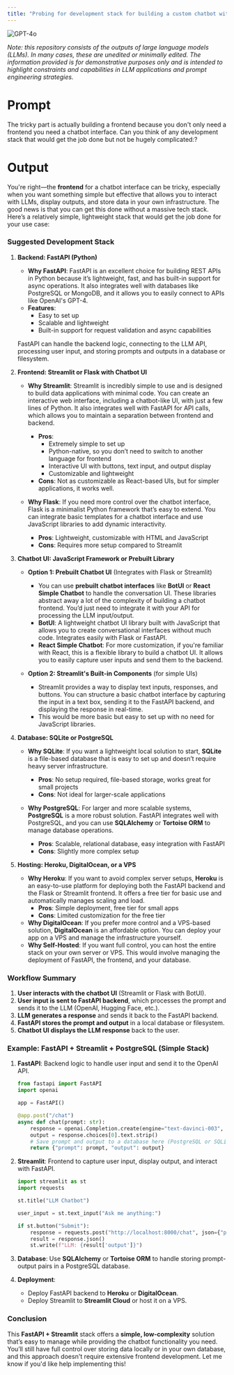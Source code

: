 ```yaml
---
title: "Probing for development stack for building a custom chatbot with storage system"
---
```

![GPT-4o](https://img.shields.io/badge/GPT--4o-3333FF?style=for-the-badge&logo=openai&logoColor=white)



*Note: this repository consists of the outputs of large language models (LLMs). In many cases, these are unedited or minimally edited. The information provided is for demonstrative purposes only and is intended to highlight constraints and capabilities in LLM applications and prompt engineering strategies.*


# Prompt

The tricky part is actually building a frontend because you don't only need a frontend you need a chatbot interface. Can you think of any development stack that would get the job done but not be hugely complicated:?

# Output

You're right—the **frontend** for a chatbot interface can be tricky, especially when you want something simple but effective that allows you to interact with LLMs, display outputs, and store data in your own infrastructure. The good news is that you can get this done without a massive tech stack. Here’s a relatively simple, lightweight stack that would get the job done for your use case:

### Suggested Development Stack

1. **Backend: FastAPI (Python)**
   - **Why FastAPI**: FastAPI is an excellent choice for building REST APIs in Python because it’s lightweight, fast, and has built-in support for async operations. It also integrates well with databases like PostgreSQL or MongoDB, and it allows you to easily connect to APIs like OpenAI's GPT-4.
   - **Features**:
     - Easy to set up
     - Scalable and lightweight
     - Built-in support for request validation and async capabilities

   FastAPI can handle the backend logic, connecting to the LLM API, processing user input, and storing prompts and outputs in a database or filesystem.

2. **Frontend: Streamlit or Flask with Chatbot UI**
   - **Why Streamlit**: Streamlit is incredibly simple to use and is designed to build data applications with minimal code. You can create an interactive web interface, including a chatbot-like UI, with just a few lines of Python. It also integrates well with FastAPI for API calls, which allows you to maintain a separation between frontend and backend.
     - **Pros**:
       - Extremely simple to set up
       - Python-native, so you don’t need to switch to another language for frontend
       - Interactive UI with buttons, text input, and output display
       - Customizable and lightweight
     - **Cons**: Not as customizable as React-based UIs, but for simpler applications, it works well.
   
   - **Why Flask**: If you need more control over the chatbot interface, Flask is a minimalist Python framework that’s easy to extend. You can integrate basic templates for a chatbot interface and use JavaScript libraries to add dynamic interactivity.
     - **Pros**: Lightweight, customizable with HTML and JavaScript
     - **Cons**: Requires more setup compared to Streamlit

3. **Chatbot UI: JavaScript Framework or Prebuilt Library**
   - **Option 1: Prebuilt Chatbot UI** (Integrates with Flask or Streamlit)
     - You can use **prebuilt chatbot interfaces** like **BotUI** or **React Simple Chatbot** to handle the conversation UI. These libraries abstract away a lot of the complexity of building a chatbot frontend. You’d just need to integrate it with your API for processing the LLM input/output.
     - **BotUI**: A lightweight chatbot UI library built with JavaScript that allows you to create conversational interfaces without much code. Integrates easily with Flask or FastAPI.
     - **React Simple Chatbot**: For more customization, if you're familiar with React, this is a flexible library to build a chatbot UI. It allows you to easily capture user inputs and send them to the backend.

   - **Option 2: Streamlit's Built-in Components** (for simple UIs)
     - Streamlit provides a way to display text inputs, responses, and buttons. You can structure a basic chatbot interface by capturing the input in a text box, sending it to the FastAPI backend, and displaying the response in real-time.
     - This would be more basic but easy to set up with no need for JavaScript libraries.

4. **Database: SQLite or PostgreSQL**
   - **Why SQLite**: If you want a lightweight local solution to start, **SQLite** is a file-based database that is easy to set up and doesn’t require heavy server infrastructure.
     - **Pros**: No setup required, file-based storage, works great for small projects
     - **Cons**: Not ideal for larger-scale applications

   - **Why PostgreSQL**: For larger and more scalable systems, **PostgreSQL** is a more robust solution. FastAPI integrates well with PostgreSQL, and you can use **SQLAlchemy** or **Tortoise ORM** to manage database operations.
     - **Pros**: Scalable, relational database, easy integration with FastAPI
     - **Cons**: Slightly more complex setup

5. **Hosting: Heroku, DigitalOcean, or a VPS**
   - **Why Heroku**: If you want to avoid complex server setups, **Heroku** is an easy-to-use platform for deploying both the FastAPI backend and the Flask or Streamlit frontend. It offers a free tier for basic use and automatically manages scaling and load.
     - **Pros**: Simple deployment, free tier for small apps
     - **Cons**: Limited customization for the free tier
   - **Why DigitalOcean**: If you prefer more control and a VPS-based solution, **DigitalOcean** is an affordable option. You can deploy your app on a VPS and manage the infrastructure yourself.
   - **Why Self-Hosted**: If you want full control, you can host the entire stack on your own server or VPS. This would involve managing the deployment of FastAPI, the frontend, and your database.

### Workflow Summary
1. **User interacts with the chatbot UI** (Streamlit or Flask with BotUI).
2. **User input is sent to FastAPI backend**, which processes the prompt and sends it to the LLM (OpenAI, Hugging Face, etc.).
3. **LLM generates a response** and sends it back to the FastAPI backend.
4. **FastAPI stores the prompt and output** in a local database or filesystem.
5. **Chatbot UI displays the LLM response** back to the user.

### Example: FastAPI + Streamlit + PostgreSQL (Simple Stack)

1. **FastAPI**: 
   Backend logic to handle user input and send it to the OpenAI API.
   ```python
   from fastapi import FastAPI
   import openai

   app = FastAPI()

   @app.post("/chat")
   async def chat(prompt: str):
       response = openai.Completion.create(engine="text-davinci-003", prompt=prompt)
       output = response.choices[0].text.strip()
       # Save prompt and output to a database here (PostgreSQL or SQLite)
       return {"prompt": prompt, "output": output}
   ```

2. **Streamlit**:
   Frontend to capture user input, display output, and interact with FastAPI.
   ```python
   import streamlit as st
   import requests

   st.title("LLM Chatbot")

   user_input = st.text_input("Ask me anything:")
   
   if st.button("Submit"):
       response = requests.post("http://localhost:8000/chat", json={"prompt": user_input})
       result = response.json()
       st.write(f"LLM: {result['output']}")
   ```

3. **Database**: 
   Use **SQLAlchemy** or **Tortoise ORM** to handle storing prompt-output pairs in a PostgreSQL database.

4. **Deployment**:
   - Deploy FastAPI backend to **Heroku** or **DigitalOcean**.
   - Deploy Streamlit to **Streamlit Cloud** or host it on a VPS.

### Conclusion
This **FastAPI + Streamlit** stack offers a **simple, low-complexity** solution that’s easy to manage while providing the chatbot functionality you need. You’ll still have full control over storing data locally or in your own database, and this approach doesn't require extensive frontend development. Let me know if you'd like help implementing this!